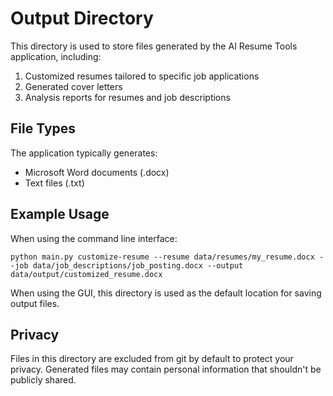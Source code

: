 # Output Directory

This directory is used to store files generated by the AI Resume Tools application, including:

1. Customized resumes tailored to specific job applications
2. Generated cover letters
3. Analysis reports for resumes and job descriptions

## File Types

The application typically generates:
- Microsoft Word documents (.docx)
- Text files (.txt)

## Example Usage

When using the command line interface:
```
python main.py customize-resume --resume data/resumes/my_resume.docx --job data/job_descriptions/job_posting.docx --output data/output/customized_resume.docx
```

When using the GUI, this directory is used as the default location for saving output files.

## Privacy

Files in this directory are excluded from git by default to protect your privacy. Generated files may contain personal information that shouldn't be publicly shared.

